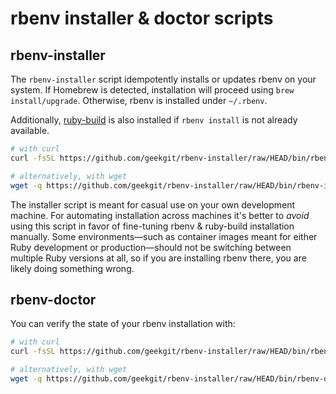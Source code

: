 # rbenv installer & doctor scripts

## rbenv-installer

The `rbenv-installer` script idempotently installs or updates rbenv on your
system. If Homebrew is detected, installation will proceed using `brew
install/upgrade`. Otherwise, rbenv is installed under `~/.rbenv`.

Additionally, [ruby-build](https://github.com/geekgit/ruby-build#readme) is also
installed if `rbenv install` is not already available.

```sh
# with curl
curl -fsSL https://github.com/geekgit/rbenv-installer/raw/HEAD/bin/rbenv-installer | bash

# alternatively, with wget
wget -q https://github.com/geekgit/rbenv-installer/raw/HEAD/bin/rbenv-installer -O- | bash
```

The installer script is meant for casual use on your own development machine.
For automating installation across machines it's better to _avoid_ using this
script in favor of fine-tuning rbenv & ruby-build installation manually. Some
environments—such as container images meant for either Ruby development or
production—should not be switching between multiple Ruby versions at all, so if
you are installing rbenv there, you are likely doing something wrong.

## rbenv-doctor

You can verify the state of your rbenv installation with:

```sh
# with curl
curl -fsSL https://github.com/geekgit/rbenv-installer/raw/HEAD/bin/rbenv-doctor | bash

# alternatively, with wget
wget -q https://github.com/geekgit/rbenv-installer/raw/HEAD/bin/rbenv-doctor -O- | bash
```
